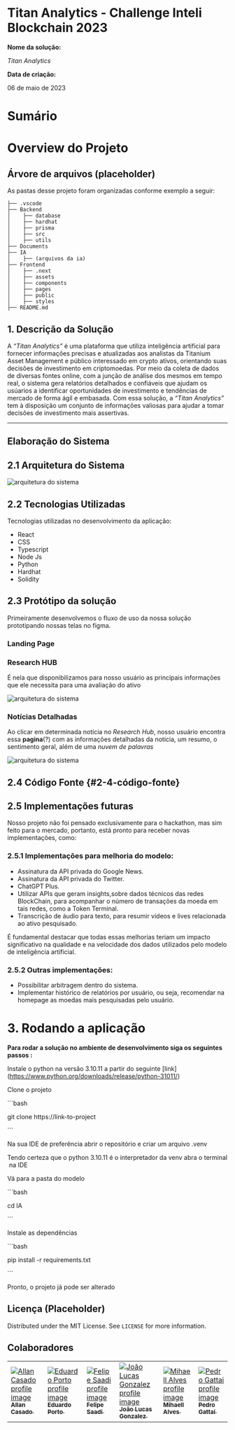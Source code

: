 # **Titan Analytics - Challenge Inteli Blockchain 2023**

**Nome da solução:**

_Titan Analytics_

**Data de criação:**

06 de maio de 2023

# **Sumário**

# **Overview do Projeto**

## Árvore de arquivos (placeholder)

As pastas desse projeto foram organizadas conforme exemplo a seguir:

```
├── .vscode
├── Backend
│    ├── database
│    ├── hardhat
│    ├── prisma
│    ├── src
│    ├── utils
├── Documents
├── IA
│    ├── (arquivos da ia)
├── Frontend
│    ├── .next
│    ├── assets
│    ├── components
│    ├── pages
│    ├── public
│    ├── styles
├── README.md
```

## 1. Descrição da Solução

A _“Titan Analytics”_ é uma plataforma que utiliza inteligência artificial para fornecer informações precisas e atualizadas aos analistas da Titanium Asset Management e público interessado em crypto ativos, orientando suas decisões de investimento em criptomoedas. Por meio da coleta de dados de diversas fontes online, com a junção de análise dos mesmos em tempo real, o sistema gera relatórios detalhados e confiáveis que ajudam os usúarios a identificar oportunidades de investimento e tendências de mercado de forma ágil e embasada. Com essa solução, a _“Titan Analytics”_ tem à disposição um conjunto de informações valiosas para ajudar a tomar decisões de investimento mais assertivas.

---

## **Elaboração do Sistema**

## 2.1 Arquitetura do Sistema

![arquitetura do sistema](./docs/imgs/ArquiteturaBlockChain.jpg)

## 2.2 Tecnologias Utilizadas

Tecnologias utilizadas no desenvolvimento da aplicação:

- React
- CSS
- Typescript
- Node Js
- Python
- Hardhat
- Solidity

## 2.3 Protótipo da solução

Primeiramente desenvolvemos o fluxo de uso da nossa solução prototipando nossas telas no figma.

### Landing Page

### Research HUB

É nela que disponibilizamos para nosso usuário as principais informações que ele necessita para uma avaliação do ativo

![arquitetura do sistema](./docs/imgs/pg_geral.png)

### Notícias Detalhadas

Ao clicar em determinada notícia no _Research Hub_, nosso usuário encontra essa **pagina**(?) com as informações detalhadas da notícia, um resumo, o sentimento geral, além de uma _nuvem de palavras_

![arquitetura do sistema](./docs/imgs/pg_news.png)

## 2.4 Código Fonte {#2-4-código-fonte}

## 2.5 Implementações futuras

Nosso projeto não foi pensado exclusivamente para o hackathon, mas sim feito para o mercado, portanto, está pronto para receber novas implementações, como:

### 2.5.1 Implementações para melhoria do modelo:
 - Assinatura da API privada do Google News.
 - Assinatura da API privada do Twitter.
 - ChatGPT Plus.
 - Utilizar APIs que geram insights,sobre dados técnicos das redes BlockChain, para acompanhar o número de transações da moeda em tais redes, como a Token Terminal.
 - Transcrição de áudio para texto, para resumir vídeos e lives relacionada ao ativo pesquisado.

É fundamental destacar que todas essas melhorias teriam um impacto significativo na qualidade e na velocidade dos dados utilizados pelo modelo de inteligência artificial.
### 2.5.2 Outras implementações:
- Possibilitar arbitragem dentro do sistema.
- Implementar histórico de relatórios por usuário, ou seja, recomendar na homepage as moedas mais pesquisadas pelo usuário.

# **3\. Rodando a aplicação**

**Para rodar a solução no ambiente de desenvolvimento siga os seguintes passos :**

Instale o python na versão 3.10.11 a partir do seguinte \[link\](https://www.python.org/downloads/release/python-31011/)

Clone o projeto

\`\`\`bash

git clone https://link-to-project

\`\`\`

Na sua IDE de preferência abrir o repositório e criar um arquivo .venv

Tendo certeza que o python 3.10.11 é o interpretador da venv abra o terminal na IDE

Vá para a pasta do modelo

\`\`\`bash

cd IA

\`\`\`

Instale as dependências

\`\`\`bash

pip install -r requirements.txt

\`\`\`

Pronto, o projeto já pode ser alterado

## Licença (Placeholder)

Distributed under the MIT License. See `LICENSE` for more information.

## Colaboradores

<table><tbody><tr><td><a href="https://www.linkedin.com/in/allan-casado-6339a9177/"><img src="https://avatars.githubusercontent.com/u/53352207?v=4" alt="Allan Casado profile image"></a><br><a href="https://www.linkedin.com/in/allan-casado-6339a9177/"><strong><sub>Allan Casado</sub></strong><sub>&nbsp;</sub></a></td><td><a href="https://www.linkedin.com/in/eduardo-franca-porto/"><img src="https://media.licdn.com/dms/image/C4E03AQFCLFtWgbMbaw/profile-displayphoto-shrink_800_800/0/1578684996745?e=1688601600&amp;v=beta&amp;t=dflU6Ld91EwPHdqh5dj3ZX58qZ4OFcLpx4zVntdOsFo" alt="Eduardo Porto profile image"></a><br><a href="https://www.linkedin.com/in/eduardo-franca-porto/"><strong><sub>Eduardo Porto</sub></strong><sub>&nbsp;</sub></a></td><td><a href="https://www.linkedin.com/in/felipe-saadi/"><img src="https://avatars.githubusercontent.com/u/54749257?v=4" alt="Felipe Saadi profile image"></a><br><a href="https://www.linkedin.com/in/felipe-saadi/"><strong><sub>Felipe Saadi</sub></strong><sub>&nbsp;</sub></a></td><td><a href="https://www.linkedin.com/in/joão-lucas-gonzalez/"><img src="https://avatars.githubusercontent.com/u/99195054?v=4" alt="João Lucas Gonzalez profile image"></a><br><a href="https://www.linkedin.com/in/joão-lucas-gonzalez/"><strong><sub>João Lucas Gonzalez</sub></strong><sub>&nbsp;</sub></a></td><td><a href="https://www.linkedin.com/in/mihaellalves/"><img src="https://avatars.githubusercontent.com/u/79888949?v=4" alt="Mihaell Alves profile image"></a><br><a href="https://www.linkedin.com/in/mihaellalves/"><strong><sub>Mihaell Alves</sub></strong><sub>&nbsp;</sub></a></td><td><a href="https://www.linkedin.com/in/pedro-gattai-096678227/"><img src="https://media.licdn.com/dms/image/C4E03AQEWaZsbBd4ZnA/profile-displayphoto-shrink_800_800/0/1645023986659?e=1688601600&amp;v=beta&amp;t=1KONEcawS4B5TtdRuwd5qq7gYDuaYN6hMObV6gKr5u0" alt="Pedro Gattai profile image"></a><br><a href="https://www.linkedin.com/in/pedro-gattai-096678227/"><strong><sub>Pedro Gattai</sub></strong><sub>&nbsp;</sub></a></td></tr></tbody></table>
